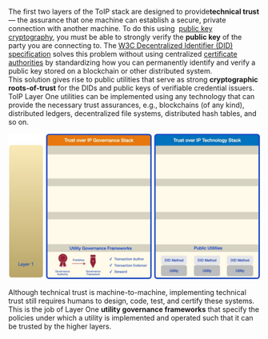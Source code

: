 The first two layers of the ToIP stack are designed to provide ​**technical trust**​ — the
assurance that one machine can establish a secure, private connection with another
machine. To do this using ​ [public key cryptography](https://en.wikipedia.org/wiki/Public-key_cryptography), you must be able to strongly verify the ​**public key**​ of the party you are connecting to. The [W3C Decentralized Identifier (DID) specification​](https://www.w3.org/TR/did-core/) solves this problem without using centralized​ [certificate authorities](https://en.wikipedia.org/wiki/Certificate_authority) by standardizing how you can permanently identify and verify a public key stored on a blockchain or other distributed system.  
This solution gives rise to public utilities that serve as strong **cryptographic
roots-of-trust**​ for the DIDs and public keys of verifiable credential issuers. ToIP Layer
One utilities can be implemented using any technology that can provide the necessary
trust assurances, e.g., blockchains (of any kind), distributed ledgers, decentralized file
systems, distributed hash tables, and so on.

![toip_layer1](../images/toip_layer1.png)

Although technical trust is machine-to-machine, implementing technical trust still
requires humans to design, code, test, and certify these systems. This is the job of
Layer One **utility governance frameworks​** that specify the policies under which a
utility is implemented and operated such that it can be trusted by the higher layers.